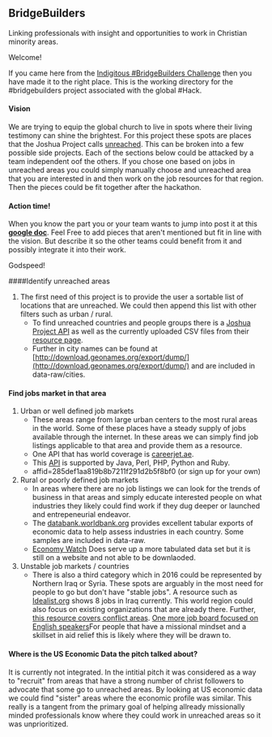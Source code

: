 ## BridgeBuilders
Linking professionals with insight and opportunities to work in Christian minority areas.

Welcome!  

If you came here from the [Indigitous #BridgeBuilders Challenge](https://indigitous.org/hack/challenges/bridgebuilders/) then you have made it to the right place.  This is the working directory for the #bridgebuilders project associated with the global #Hack.  

#### Vision
We are trying to equip the global church to live in spots where their living testimony can shine the brightest.  For this project these spots are places that the Joshua Project calls [unreached](https://joshuaproject.net/global_list/progress). This can be broken into a few possible side projects.  Each of the sections below could be attacked by a team independent oof the others.  If you chose one based on jobs in unreached areas you could simply manually choose and unreached area that you are interested in and then work on the job resources for that region.  Then the pieces could be fit together after the hackathon.

#### Action time!
When you know the part you or your team wants to jump into post it at this **[google doc](http://bit.ly/2fl4dMp)**.  Feel Free to add pieces that aren't mentioned but fit in line with the vision.  But describe it so the other teams could benefit from it and possibly integrate it into their work.

Godspeed!

####Identify unreached areas
1.  The first need of this project is to provide the user a sortable list of locations that are unreached.  We could then append this list with other filters such as urban / rural.  
    + To find unreached countries and people groups there is a [Joshua Project API](https://joshuaproject.net/api/v2/documentation) as well as the currently uploaded CSV files from their [resource page](https://joshuaproject.net/resources/datasets).
    + Further in city names can be found at [http://download.geonames.org/export/dump/](http://download.geonames.org/export/dump/) and are included in data-raw/cities.
    

#### Find jobs market in that area
1. Urban or well defined job markets
    + These areas range from large urban centers to the most rural areas in the world.  Some of these places have a steady supply of jobs available through the internet.  In these areas we can simply find job listings applicable to that area and provide them as a resource.  
    + One API that has world coverage is [careerjet.ae](http://www.careerjet.ae/). 
    + This [API](http://www.careerjet.ae/partners/api/) is supported by Java, Perl, PHP, Python and Ruby.
    + affid=285def1aa819b8b7211f291d2b5f8bf0 (or sign up for your own)
2. Rural or poorly defined job markets
    + In areas where there are no job listings we can look for the trends of business in that areas and simply educate interested people on what industries they likely could find work if they dug deeper or launched and entrepeneurial endeavor.  
    + The [databank.worldbank.org](http://databank.worldbank.org/data/reports.aspx?source=jobs&Type=TABLE&preview=on) provides excellent tabular exports of economic data to help assess industries in each country.  Some samples are included in data-raw.
    + [Economy Watch](http://www.economywatch.com/economic-statistics/) Does serve up a more tabulated data set but it is still on a website and not able to be downlaoded.
3. Unstable job markets / countries
    + There is also a third category which in 2016 could be represented by Northern Iraq or Syria.  These spots are arguably in the most need for people to go but don't have "stable jobs".  A resource such as [Idealist.org](http://www.idealist.org/search/v2/?qs=QlpoOTFBWSZTWY84T0oAAHEfgAMAcAIBIAAAvvf_4DAAptCUKYp-lPSepiNHpqeo0EpJ6ag0GQADQJST1NqZAGgAaL1I7y0rC1Em46oqzKR2NpNJRuC_MBlT5gylK4qOINOyYewydBDl4R0fc-qVhUQ701Mj82phFMhB5BCSNgVcMKncHyNAe5UcLQTrSYOcMRzkLvAwhaNEm8QWQ1T8RppQ4T4je8ZVdTU5Ni5jcWSsWxw_F3JFOFCQjzhPSg==) shows 8 jobs in Iraq currently.  This world region could also focus on existing organizations that are already there.  Further, [this resource covers conflict areas](https://www.insightonconflict.org/conflicts/).   [One more job board focused on English speakers](http://www.transitionsabroad.com/listings/work/careers/index.shtml)For people that have a missional mindset and a skillset in aid relief this is likely where they will be drawn to. 
    
#### Where is the US Economic Data the pitch talked about?
It is currently not integrated.  In the intitial pitch it was considered as a way to "recruit" from areas that have a strong number of christ followers to advocate that some go to unreached areas.  By looking at US economic data we could find "sister" areas where the economic profile was similar.  This really is a tangent from the primary goal of helping allready missionally minded professionals know where they could work in unreached areas so it was unprioritized.  

